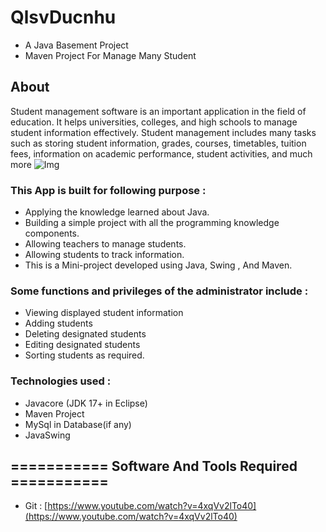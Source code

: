 # QlsvDucnhu
- A Java Basement Project
- Maven Project For Manage Many Student
## About
Student management software is an important application in the field of education. It helps universities, colleges, and high schools to manage student information effectively. Student management includes many tasks such as storing student information, grades, courses, timetables, tuition fees, information on academic performance, student activities, and much more
![Img](https://drive.google.com/file/d/1zpqzs5MFUjOiDU0_l7otz0KBCE52lcqJ/view?usp=share_link)
### This App is built for following purpose :
- Applying the knowledge learned about Java.
- Building a simple project with all the programming knowledge components.
- Allowing teachers to manage students.
- Allowing students to track information.
- This is a Mini-project developed using Java, Swing , And Maven.

### Some functions and privileges of the administrator include :
- Viewing displayed student information
- Adding students
- Deleting designated students
- Editing designated students
- Sorting students as required.

### Technologies used : 
- Javacore (JDK 17+ in Eclipse)
- Maven Project
- MySql in Database(if any)
- JavaSwing

## =========== Software And Tools Required ===========
- Git : [https://www.youtube.com/watch?v=4xqVv2lTo40](https://www.youtube.com/watch?v=4xqVv2lTo40)
